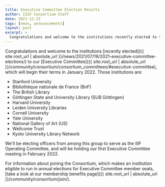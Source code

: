 ```yaml
---
title: Executive Committee Election Results
author: IIIF Consortium Staff
date: 2021-12-13
tags: [news, announcements]
layout: post
excerpt: >
  Congratulations and welcome to the institutions recently elected to the IIIF Executive Committee.
---
```


Congratulations and welcome to the institutions [recently elected]({{ site.root_url | absolute_url }}/news/2021/07/19/2021-executive-committee-elections/) to our [Executive Committee]({{ site.root_url | absolute_url }}/community/consortium/consortium_committees/#executive-committee), which will begin their terms in January 2022. Those institutions are:

- Stanford University
- Bibliothèque nationale de France (BnF)
- The British Library
- Göttingen State and University Library (SUB Göttingen)
- Harvard University
- Leiden University Libraries
- Cornell University
- Yale University
- National Gallery of Art (US)
- Wellcome Trust
- Kyoto University Library Network

We'll be electing officers from among this group to serve as the IIIF Operating Committee, and will be holding our first Executive Committee meeting in February 2022.

For information about joining the Consortium, which makes an institution eligible to run in annual elections for Executive Committee member seats, [take a look at our membership benefits page]({{ site.root_url | absolute_url }}/community/consortium/join/).